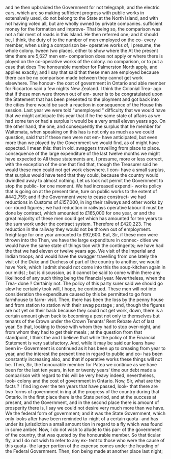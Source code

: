 and he then upbraided the Government for not telegraph, and the electric cars, which are so making sufficient progress with public works in extensively used, do not belong to the State at the North Island, and with not having voted all, but are wholly owned by private companies. sufficient money for the formation and improve- That being so, the comparison was not a fair ment of roads in this Island. He then referred one; and it should be, I think, the duty of to the number of men employed on the co- every member, when using a comparison be- operative works of, I presume, the whole colony. tween two places, either to show where the At the present time there are 5,627 men em- comparison does not apply or where there is ployed on the co-operative works of the colony. no comparison, or to put a case that does The honourable member for Palmerston North apply, and applies exactly; and I say that said that these men are employed because there can be no comparison made between they cannot get work elsewhere. The honour- the cost of government in Ontario and able member for Riccarton said a few nights New Zealand. I think the Colonial Trea- ago that if these men were thrown out of em- surer is to be congratulated upon the Statement that has been presented to the ployment and got back into the cities there would be such a reaction in consequence of the House this session. Last year we were told "unemployed " difficulty that we would have that we might anticipate this year that if he the same state of affairs as we had some ten or had a surplus it would be a very small eleven years ago. On the other hand, the one, and consequently the surplus that he member for Waitemata, when speaking on this has is not only as much as we could question, said that if these men were not em- have anticipated, but even more than we ployed by the Government we would find, as of might have expected. I mean this: that in old. swaggers travelling from place to place. consequence of the large expenditure of the last twelve months we might have expected to All these statements are, I presume, more or less correct, with the exception of the one that find that, though the Treasurer said he would these men could not get work elsewhere. I con- have a small surplus, that surplus would have tend that they could, because the country would dwindled away to almost nothing. Let us look not permit the Government to stop the public- for one moment. We had increased expendi- works policy that is going on at the present time, ture on public works to the extent of #442,759; and if the Government were to cease construct- we had reductions in Customs of £157,000, in ing their railways and other works by co- round figures ; we had reduction in railways operative labour it must be done by contract, which amounted to £165,000 for one year, or and the great majority of these men could get which has amounted for ten years to the sum work under the contract system. Therefore of £420,223. The reduction in the railway they would not be thrown out of employment. freightage for one year amounted to £92,600. But, Sir, if these men were thrown into the Then, we have the large expenditure in connec- cities we would have the same state of things tion with the contingents; we have had the that we had eleven or twelve years ago. We visit of the Imperial and Indian troops; and would have the swagger travelling from one lately the visit of the Duke and Duchess of part of the country to another, we would have York, which I admit should not come into this the soup-kitchen again in our midst ; but is discussion, as it cannot be said to come within there any likelihood of any such thing being the financial year. Nevertheless, when the Trea- done ? Certainly not. The policy of this party surer said we should go slow he certainly took will, I hope, be continued. These men will not into consideration the expenditure caused by this be permitted to go from farmhouse to farm- visit. Then, there has been the loss by the penny house and from station to station with their swag postage ; and, though the figures are not yet on their back because they could not get work, down, there is a certain amount given back to becoming a pest not only to themselves but tenants of the Crown under the Crown Tenants' Rent Rebate Act of last year. So that, looking to those with whom they had to stop over-night, and from whom they had to get their meals ; at the question from that standpoint, I think the and I believe that while the policy of the Financial Statement is very satisfactory. And, while it may be said our loans have been in- Government is continued as it has been up to creasing from year to year, and the interest the present time in regard to public and co- has been constantly increasing also, and that if operative works these things will not be. Then, Sir, the honourable member for Patea we continue as we have been for the last ten years, in ten or twenty years' time our debt made a comparison with regard to this will be very heavy indeed, nevertheless, look- colony and the cost of government in Ontario. Now, Sir, what are the facts ? I find ing over the ten years that have passed, look- that there are two forms of government in ing at the progress of the country during that Ontario. In the first place there is the State period, and at the success at present, and the Government, and in the second place there is amount of prosperity there is, I say we could not desire very much more than we have. We the federal form of government; and it was the State Government, which only looks after have been reminded to-night of a certain quota- and has under its jurisdiction a small amount tion in regard to a fly which was found in some amber. Now, I do not wish to allude to this par- of the government of the country, that was quoted by the honourable member. So that ticular fly, and I do not wish to refer to any ex- tent to those who were the cause of this quota- the larger portion of the expense comes under the heading of the Federal Government. Then, tion being made at another place last night; 